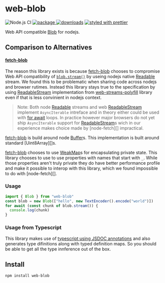 # web-blob

![Node.js CI][node.js ci]
[![package][version.icon] ![downloads][downloads.icon]][package.url]
[![styled with prettier][prettier.icon]][prettier.url]

Web API compatible [Blob][] for nodejs.

## Comparison to Alternatives

#### [fetch-blob][]

The reason this library exists is because [fetch-blob][] chooses to compromise
Web API compatibility of [`blob.stream()`][w3c blob.stream] by useing nodejs
native [Readable][] stream. We found this to be problematic when sharing code
across nodejs and browser rutimes. Instead this library stays true to the
specification by using [ReadableStream][] implementation from [web-streams-polyfill][]
library even if that is less convinient in nodejs context.

> Note: Both node [Readable][] streams and web [ReadableStream][] implement
> `AsyncIterable` intreface and in theory either could be used with [for await][]
> loops. In practice however major browsers do not yet ship `AsyncIterable`
> support for [ReadableStream][]s wich in our experience makes choice made by
> [node-fetch][] impractical.

[fetch-blob][] is build around node [Buffer][]s. This implementation is built
around standard [Uint8Array][]s.

[fetch-blob] chooses to use [WeakMap][]s for encapsulating private state. This
library chooses to use to use properties with names that start with `_`. While
those properties aren't truly private they do have better performance profile
and make it possible to interop with this library, which we found impossible
to do with [node-fetch][].

### Usage

```js
import { Blob } from "web-blob"
const blob = new Blob(["hello", new TextEncoder().encode("world")])
for await (const chunk of blob.stream()) {
  console.log(chunk)
}
```

### Usage from Typescript

This library makes use of [typescript using JSDOC annotations][ts-jsdoc] and
also generates type difinitions along with typed definition maps. So you should
be able to get all the type innference out of the box.

## Install

    npm install web-blob

[node.js ci]: https://github.com/Gozala/web-blob/workflows/Node.js%20CI/badge.svg
[version.icon]: https://img.shields.io/npm/v/web-blob.svg
[downloads.icon]: https://img.shields.io/npm/dm/web-blob.svg
[package.url]: https://npmjs.org/package/web-blob
[downloads.image]: https://img.shields.io/npm/dm/web-blob.svg
[downloads.url]: https://npmjs.org/package/web-blob
[prettier.icon]: https://img.shields.io/badge/styled_with-prettier-ff69b4.svg
[prettier.url]: https://github.com/prettier/prettier
[blob]: https://developer.mozilla.org/en-US/docs/Web/API/Blob/Blob
[fetch-blob]: https://github.com/node-fetch/fetch-blob
[readablestream]: https://developer.mozilla.org/en-US/docs/Web/API/ReadableStream
[readable]: https://nodejs.org/api/stream.html#stream_readable_streams
[w3c blob.stream]: https://w3c.github.io/FileAPI/#dom-blob-stream
[web-streams-polyfill]:https://www.npmjs.com/package/web-streams-polyfill
[for await]: https://developer.mozilla.org/en-US/docs/Web/JavaScript/Reference/Statements/for-await...of
[buffer]: https://nodejs.org/api/buffer.html
[weakmap]: https://developer.mozilla.org/en-US/docs/Web/JavaScript/Reference/Global_Objects/WeakMap
[ts-jsdoc]: https://www.typescriptlang.org/docs/handbook/jsdoc-supported-types.html
